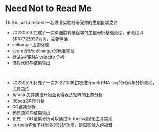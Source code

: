 # Need Not to Read Me
ThiS is just a record
一名做湿实验的研究僧的生信自学之路
- 20230516 完成了一次单细胞转录组学的生信分析基础流程，该流程以SRR7722937为例，主要包括
-   cellranger上游处理
-   seurat分析cellranger的标准输出
-   尝试进行RNA velocity 分析
-   流程代码与结果输出
</br>

- 20230518 补充了一次20221006初次进行bulk RNA seq的代码与分析流程，主要包括
-   从fastq文件质控开始至获得表达矩阵的上游分析
-   DEseq2差异分析
-   GO富集分析
-   代码流程与结果输出
-   补充 -- GO富集分析可以通过tb-tools可视化工具实现
-   tb-tools整合了相当多的分析功能，是湿实验人的福音
